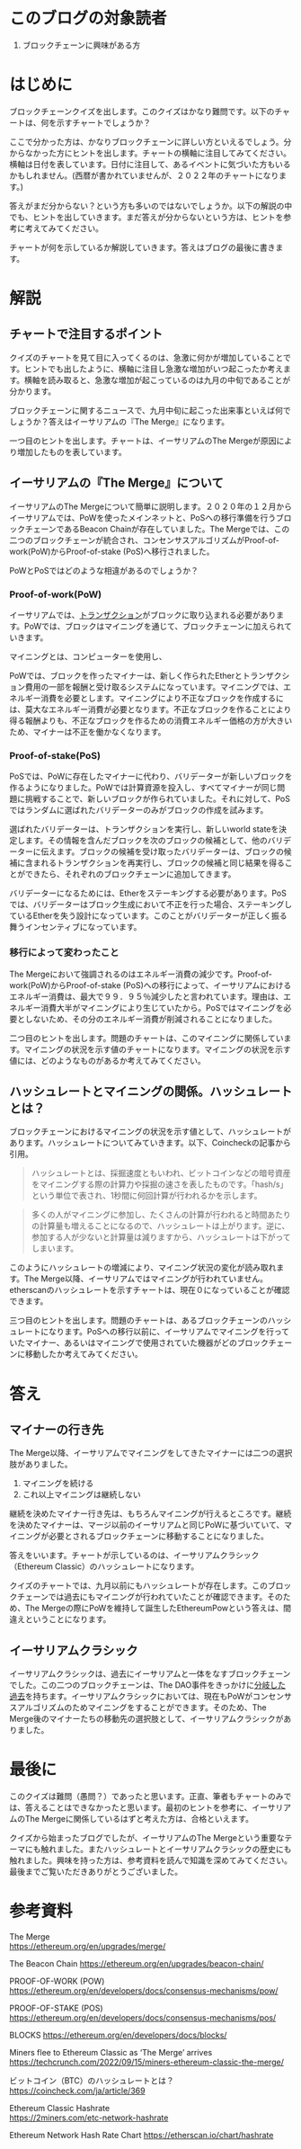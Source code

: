 # このブログの対象読者

1. ブロックチェーンに興味がある方<br />

# はじめに

ブロックチェーンクイズを出します。このクイズはかなり難問です。以下のチャートは、何を示すチャートでしょうか？

ここで分かった方は、かなりブロックチェーンに詳しい方といえるでしょう。分からなかった方にヒントを出します。チャートの横軸に注目してみてください。横軸は日付を表しています。日付に注目して、あるイベントに気づいた方もいるかもしれません。(西暦が書かれていませんが、２０２２年のチャートになります。)

答えがまだ分からない？という方も多いのではないでしょうか。以下の解説の中でも、ヒントを出していきます。まだ答えが分からないという方は、ヒントを参考に考えてみてください。

チャートが何を示しているか解説していきます。答えはブログの最後に書きます。


# 解説

## チャートで注目するポイント

クイズのチャートを見て目に入ってくるのは、急激に何かが増加していることです。ヒントでも出したように、横軸に注目し急激な増加がいつ起こったか考えます。横軸を読み取ると、急激な増加が起こっているのは九月の中旬であることが分かります。

ブロックチェーンに関するニュースで、九月中旬に起こった出来事といえば何でしょうか？答えはイーサリアムの『The Merge』になります。

一つ目のヒントを出します。チャートは、イーサリアムのThe Mergeが原因により増加したものを表しています。

## イーサリアムの『The Merge』について

イーサリアムのThe Mergeについて簡単に説明します。２０２０年の１２月からイーサリアムでは、PoWを使ったメインネットと、PoSへの移行準備を行うブロックチェーンであるBeacon Chainが存在していました。The Mergeでは、この二つのブロックチェーンが統合され、コンセンサスアルゴリズムがProof-of-work(PoW)からProof-of-stake (PoS)へ移行されました。

PoWとPoSではどのような相違があるのでしょうか？

### Proof-of-work(PoW)

イーサリアムでは、[トランザクション](https://zenn.dev/hokusai/articles/ac26ef75b89d7b)がブロックに取り込まれる必要があります。PoWでは、ブロックはマイニングを通じて、ブロックチェーンに加えられていきます。

マイニングとは、コンピューターを使用し、

<!-- PoWでは、マイナーたちが試行錯誤を繰り返し、この新しいブロックを作る競争でした。全てのマイナーは計算資源を投入し、同じ問題に挑戦します。 -->

PoWでは、ブロックを作ったマイナーは、新しく作られたEtherとトランザクション費用の一部を報酬と受け取るシステムになっています。マイニングでは、エネルギー消費を必要とします。マイニングにより不正なブロックを作成するには、莫大なエネルギー消費が必要となります。不正なブロックを作ることにより得る報酬よりも、不正なブロックを作るための消費エネルギー価格の方が大きいため、マイナーは不正を働かなくなります。

### Proof-of-stake(PoS)

PoSでは、PoWに存在したマイナーに代わり、バリデーターが新しいブロックを作るようになりました。PoWでは計算資源を投入し、すべてマイナーが同じ問題に挑戦することで、新しいブロックが作られていました。それに対して、PoSではランダムに選ばれたバリデーターのみがブロックの作成を試みます。

選ばれたバリデーターは、トランザクションを実行し、新しいworld stateを決定します。その情報を含んだブロックを次のブロックの候補として、他のバリデーターに伝えます。ブロックの候補を受け取ったバリデーターは、ブロックの候補に含まれるトランザクションを再実行し、ブロックの候補と同じ結果を得ることができたら、それぞれのブロックチェーンに追加してきます。

バリデーターになるためには、Etherをステーキングする必要があります。PoSでは、バリデーターはブロック生成において不正を行った場合、ステーキングしているEtherを失う設計になっています。このことがバリデーターが正しく振る舞うインセンティブになっています。

### 移行によって変わったこと

The Mergeにおいて強調されるのはエネルギー消費の減少です。Proof-of-work(PoW)からProof-of-stake (PoS)への移行によって、イーサリアムにおけるエネルギー消費は、最大で９９．９５％減少したと言われています。理由は、エネルギー消費大半がマイニングにより生じていたから。PoSではマイニングを必要としないため、その分のエネルギー消費が削減されることになりました。

二つ目のヒントを出します。問題のチャートは、このマイニングに関係しています。マイニングの状況を示す値のチャートになります。マイニングの状況を示す値には、どのようなものがあるか考えてみてください。

## ハッシュレートとマイニングの関係。ハッシュレートとは？

ブロックチェーンにおけるマイニングの状況を示す値として、ハッシュレートがあります。ハッシュレートについてみていきます。以下、Coincheckの記事から引用。

> ハッシュレートとは、採掘速度ともいわれ、ビットコインなどの暗号資産をマイニングする際の計算力や採掘の速さを表したものです。「hash/s」という単位で表され、1秒間に何回計算が行われるかを示します。

> 多くの人がマイニングに参加し、たくさんの計算が行われると時間あたりの計算量も増えることになるので、ハッシュレートは上がります。逆に、参加する人が少ないと計算量は減りますから、ハッシュレートは下がってしまいます。

このようにハッシュレートの増減により、マイニング状況の変化が読み取れます。The Merge以降、イーサリアムではマイニングが行われていません。etherscanのハッシュレートを示すチャートは、現在０になっていることが確認できます。

三つ目のヒントを出します。問題のチャートは、あるブロックチェーンのハッシュレートになります。PoSへの移行以前に、イーサリアムでマイニングを行っていたマイナー、あるいはマイニングで使用されていた機器がどのブロックチェーンに移動したか考えてみてください。


# 答え

## マイナーの行き先

The Merge以降、イーサリアムでマイニングをしてきたマイナーには二つの選択肢がありました。

1. マイニングを続ける
2. これ以上マイニングは継続しない

継続を決めたマイナー行き先は、もちろんマイニングが行えるところです。継続を決めたマイナーは、マージ以前のイーサリアムと同じPoWに基づいていて、マイニングが必要とされるブロックチェーンに移動することになりました。

答えをいいます。チャートが示しているのは、イーサリアムクラシック（Ethereum Classic）のハッシュレートになります。

クイズのチャートでは、九月以前にもハッシュレートが存在します。このブロックチェーンでは過去にもマイニングが行われていたことが確認できます。そのため、The Mergeの際にPoWを維持して誕生したEthereumPowという答えは、間違えということになります。

## イーサリアムクラシック

イーサリアムクラシックは、過去にイーサリアムと一体をなすブロックチェーンでした。この二つのブロックチェーンは、The DAO事件をきっかけに[分岐した過去](https://ethereumclassic.org/knowledge/history)を持ちます。イーサリアムクラシックにおいては、現在もPoWがコンセンサスアルゴリズムのためマイニングをすることができます。そのため、The Merge後のマイナーたちの移動先の選択肢として、イーサリアムクラシックがありました。


# 最後に

このクイズは難問（愚問？）であったと思います。正直、筆者もチャートのみでは、答えることはできなかったと思います。最初のヒントを参考に、イーサリアムのThe Mergeに関係しているはずと考えた方は、合格といえます。

クイズから始まったブログでしたが、イーサリアムのThe Mergeという重要なテーマにも触れました。またハッシュレートとイーサリアムクラシックの歴史にも触れました。興味を持った方は、参考資料を読んで知識を深めてみてください。最後までご覧いただきありがとうございました。


# 参考資料

The Merge<br />
https://ethereum.org/en/upgrades/merge/

The Beacon Chain
https://ethereum.org/en/upgrades/beacon-chain/

PROOF-OF-WORK (POW)
https://ethereum.org/en/developers/docs/consensus-mechanisms/pow/

PROOF-OF-STAKE (POS)
https://ethereum.org/en/developers/docs/consensus-mechanisms/pos/

BLOCKS
https://ethereum.org/en/developers/docs/blocks/

Miners flee to Ethereum Classic as ‘The Merge’ arrives<br />
https://techcrunch.com/2022/09/15/miners-ethereum-classic-the-merge/

ビットコイン（BTC）のハッシュレートとは？<br />
https://coincheck.com/ja/article/369

Ethereum Classic Hashrate<br />
https://2miners.com/etc-network-hashrate

Ethereum Network Hash Rate Chart
https://etherscan.io/chart/hashrate
